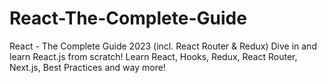# React-The-Complete-Guide
React - The Complete Guide 2023 (incl. React Router &amp; Redux) Dive in and learn React.js from scratch! Learn React, Hooks, Redux, React Router, Next.js, Best Practices and way more! 
